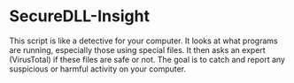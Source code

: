 # SecureDLL-Insight
This script is like a detective for your computer. It looks at what programs are running, especially those using special files. It then asks an expert (VirusTotal) if these files are safe or not. The goal is to catch and report any suspicious or harmful activity on your computer.
